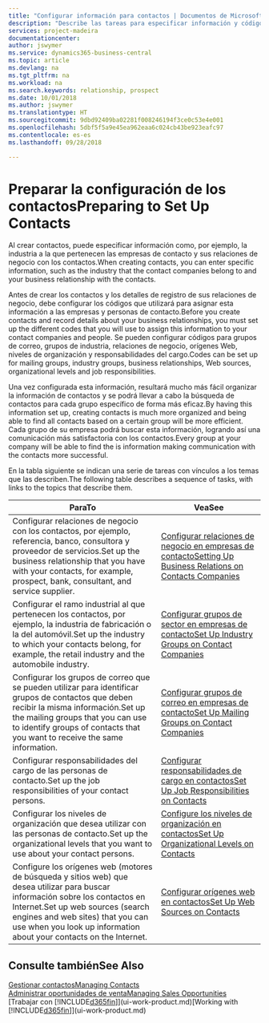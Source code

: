 ```yaml
---
title: "Configurar información para contactos | Documentos de Microsoft"
description: "Describe las tareas para especificar información y códigos, por ejemplo, sobre grupos de industria y relaciones de negocio, antes de configurar los contactos."
services: project-madeira
documentationcenter: 
author: jswymer
ms.service: dynamics365-business-central
ms.topic: article
ms.devlang: na
ms.tgt_pltfrm: na
ms.workload: na
ms.search.keywords: relationship, prospect
ms.date: 10/01/2018
ms.author: jswymer
ms.translationtype: HT
ms.sourcegitcommit: 9dbd92409ba02281f008246194f3ce0c53e4e001
ms.openlocfilehash: 5dbf5f5a9e45ea962eaa6c024cb43be923eafc97
ms.contentlocale: es-es
ms.lasthandoff: 09/28/2018

---
```

# <a name="preparing-to-set-up-contacts"></a><span data-ttu-id="8a3a9-103">Preparar la configuración de los contactos</span><span class="sxs-lookup"><span data-stu-id="8a3a9-103">Preparing to Set Up Contacts</span></span>
<span data-ttu-id="8a3a9-104">Al crear contactos, puede especificar información como, por ejemplo, la industria a la que pertenecen las empresas de contacto y sus relaciones de negocio con los contactos.</span><span class="sxs-lookup"><span data-stu-id="8a3a9-104">When creating contacts, you can enter specific information, such as the industry that the contact companies belong to and your business relationship with the contacts.</span></span>

<span data-ttu-id="8a3a9-105">Antes de crear los contactos y los detalles de registro de sus relaciones de negocio, debe configurar los códigos que utilizará para asignar esta información a las empresas y personas de contacto.</span><span class="sxs-lookup"><span data-stu-id="8a3a9-105">Before you create contacts and record details about your business relationships, you must set up the different codes that you will use to assign this information to your contact companies and people.</span></span> <span data-ttu-id="8a3a9-106">Se pueden configurar códigos para grupos de correo, grupos de industria, relaciones de negocio, orígenes Web, niveles de organización y responsabilidades del cargo.</span><span class="sxs-lookup"><span data-stu-id="8a3a9-106">Codes can be set up for mailing groups, industry groups, business relationships, Web sources, organizational levels and job responsibilities.</span></span>

<span data-ttu-id="8a3a9-107">Una vez configurada esta información, resultará mucho más fácil organizar la información de contactos y se podrá llevar a cabo la búsqueda de contactos para cada grupo específico de forma más eficaz.</span><span class="sxs-lookup"><span data-stu-id="8a3a9-107">By having this information set up, creating contacts is much more organized and being able to find all contacts based on a certain group will be more efficient.</span></span> <span data-ttu-id="8a3a9-108">Cada grupo de su empresa podrá buscar esta información, logrando así una comunicación más satisfactoria con los contactos.</span><span class="sxs-lookup"><span data-stu-id="8a3a9-108">Every group at your company will be able to find the is information making communication with the contacts more successful.</span></span>

<span data-ttu-id="8a3a9-109">En la tabla siguiente se indican una serie de tareas con vínculos a los temas que las describen.</span><span class="sxs-lookup"><span data-stu-id="8a3a9-109">The following table describes a sequence of tasks, with links to the topics that describe them.</span></span> 

| <span data-ttu-id="8a3a9-110">Para</span><span class="sxs-lookup"><span data-stu-id="8a3a9-110">To</span></span> | <span data-ttu-id="8a3a9-111">Vea</span><span class="sxs-lookup"><span data-stu-id="8a3a9-111">See</span></span> |
| --- | --- |
| <span data-ttu-id="8a3a9-112">Configurar relaciones de negocio con los contactos, por ejemplo, referencia, banco, consultora y proveedor de servicios.</span><span class="sxs-lookup"><span data-stu-id="8a3a9-112">Set up the business relationship that you have with your contacts, for example, prospect, bank, consultant, and service supplier.</span></span> |[<span data-ttu-id="8a3a9-113">Configurar relaciones de negocio en empresas de contacto</span><span class="sxs-lookup"><span data-stu-id="8a3a9-113">Setting Up Business Relations on Contacts Companies</span></span>](marketing-business-relations.md) |
| <span data-ttu-id="8a3a9-114">Configurar el ramo industrial al que pertenecen los contactos, por ejemplo, la industria de fabricación o la del automóvil.</span><span class="sxs-lookup"><span data-stu-id="8a3a9-114">Set up the industry to which your contacts belong, for example, the retail industry and the automobile industry.</span></span> |[<span data-ttu-id="8a3a9-115">Configurar grupos de sector en empresas de contacto</span><span class="sxs-lookup"><span data-stu-id="8a3a9-115">Set Up Industry Groups on Contact Companies</span></span>](marketing-industry-groups.md) |
| <span data-ttu-id="8a3a9-116">Configurar los grupos de correo que se pueden utilizar para identificar grupos de contactos que deben recibir la misma información.</span><span class="sxs-lookup"><span data-stu-id="8a3a9-116">Set up the mailing groups that you can use to identify groups of contacts that you want to receive the same information.</span></span> |[<span data-ttu-id="8a3a9-117">Configurar grupos de correo en empresas de contacto</span><span class="sxs-lookup"><span data-stu-id="8a3a9-117">Set Up Mailing Groups on Contact Companies</span></span>](marketing-mailing-groups.md) |
| <span data-ttu-id="8a3a9-118">Configurar responsabilidades del cargo de las personas de contacto.</span><span class="sxs-lookup"><span data-stu-id="8a3a9-118">Set up the job responsibilities of your contact persons.</span></span> |[<span data-ttu-id="8a3a9-119">Configurar responsabilidades de cargo en contactos</span><span class="sxs-lookup"><span data-stu-id="8a3a9-119">Set Up Job Responsibilities on Contacts</span></span>](marketing-job-responsibilities.md) |
| <span data-ttu-id="8a3a9-120">Configurar los niveles de organización que desea utilizar con las personas de contacto.</span><span class="sxs-lookup"><span data-stu-id="8a3a9-120">Set up the organizational levels that you want to use about your contact persons.</span></span> |[<span data-ttu-id="8a3a9-121">Configure los niveles de organización en contactos</span><span class="sxs-lookup"><span data-stu-id="8a3a9-121">Set Up Organizational Levels on Contacts</span></span>](marketing-organizational-levels.md) |
| <span data-ttu-id="8a3a9-122">Configure los orígenes web (motores de búsqueda y sitios web) que desea utilizar para buscar información sobre los contactos en Internet.</span><span class="sxs-lookup"><span data-stu-id="8a3a9-122">Set up web sources (search engines and web sites) that you can use when you look up information about your contacts on the Internet.</span></span> |[<span data-ttu-id="8a3a9-123">Configurar orígenes web en contactos</span><span class="sxs-lookup"><span data-stu-id="8a3a9-123">Set Up Web Sources on Contacts</span></span>](marketing-web-sources.md) |

## <a name="see-also"></a><span data-ttu-id="8a3a9-124">Consulte también</span><span class="sxs-lookup"><span data-stu-id="8a3a9-124">See Also</span></span>
[<span data-ttu-id="8a3a9-125">Gestionar contactos</span><span class="sxs-lookup"><span data-stu-id="8a3a9-125">Managing Contacts</span></span>](marketing-contacts.md)  
[<span data-ttu-id="8a3a9-126">Administrar oportunidades de venta</span><span class="sxs-lookup"><span data-stu-id="8a3a9-126">Managing Sales Opportunities</span></span>](marketing-manage-sales-opportunities.md)  
<span data-ttu-id="8a3a9-127">[Trabajar con [!INCLUDE[d365fin](includes/d365fin_md.md)]](ui-work-product.md)</span><span class="sxs-lookup"><span data-stu-id="8a3a9-127">[Working with [!INCLUDE[d365fin](includes/d365fin_md.md)]](ui-work-product.md)</span></span>

